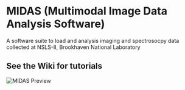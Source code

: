 # MIDAS (Multimodal Image Data Analysis Software)
A software suite to load and analysis imaging and spectrosocpy data collected at NSLS-II, Brookhaven National Laboratory


## See the Wiki for tutorials 


![MIDAS Preview](https://github.com/pattammattel/NSLS-II-MIDAS/blob/main/Screenshots/Midas_Preview.JPG)

 
